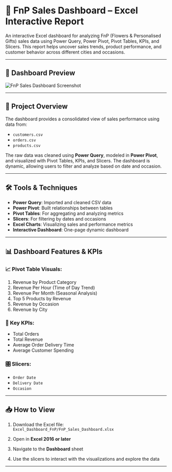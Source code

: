# 🌸 FnP Sales Dashboard – Excel Interactive Report

An interactive Excel dashboard for analyzing FnP (Flowers & Personalised Gifts) sales data using Power Query, Power Pivot, Pivot Tables, KPIs, and Slicers. This report helps uncover sales trends, product performance, and customer behavior across different cities and occasions.

---

## 📸 Dashboard Preview

![FnP Sales Dashboard Screenshot]()

---

## 🧠 Project Overview

The dashboard provides a consolidated view of sales performance using data from:

- `customers.csv`
- `orders.csv`
- `products.csv`

The raw data was cleaned using **Power Query**, modeled in **Power Pivot**, and visualized with Pivot Tables, KPIs, and Slicers. The dashboard is dynamic, allowing users to filter and analyze based on date and occasion.

---

## 🛠️ Tools & Techniques

- **Power Query**: Imported and cleaned CSV data
- **Power Pivot**: Built relationships between tables
- **Pivot Tables**: For aggregating and analyzing metrics
- **Slicers**: For filtering by dates and occasions
- **Excel Charts**: Visualizing sales and performance metrics
- **Interactive Dashboard**: One-page dynamic dashboard

---

## 📊 Dashboard Features & KPIs

### 📈 Pivot Table Visuals:
1. Revenue by Product Category  
2. Revenue Per Hour (Time of Day Trend)  
3. Revenue Per Month (Seasonal Analysis)  
4. Top 5 Products by Revenue  
5. Revenue by Occasion  
6. Revenue by City

### 🔢 Key KPIs:
- Total Orders
- Total Revenue
- Average Order Delivery Time
- Average Customer Spending

### 🎛️ Slicers:
- `Order Date`
- `Delivery Date`
- `Occasion`

---

## 📥 How to View

1. Download the Excel file:  
   `Excel_Dashboard_FnP/FnP_Sales_Dashboard.xlsx`

2. Open in **Excel 2016 or later**

3. Navigate to the **Dashboard** sheet

4. Use the slicers to interact with the visualizations and explore the data

---
